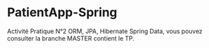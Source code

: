 # PatientApp-Spring
Activité Pratique N°2  ORM, JPA, Hibernate Spring Data, vous pouvez consulter la branche MASTER contient le TP.
